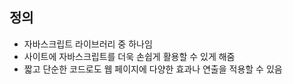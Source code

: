 ## 정의

- 자바스크립트 라이브러리 중 하나임
- 사이트에 자바스크립트를 더욱 손쉽게 활용할 수 있게 해줌
- 짧고 단순한 코드로도 웹 페이지에 다양한 효과나 연출을 적용할 수 있음
